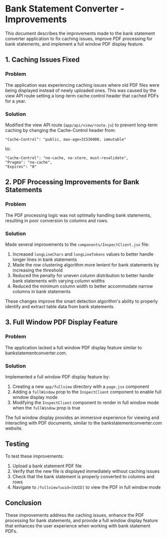 # Bank Statement Converter - Improvements

This document describes the improvements made to the bank statement converter application to fix caching issues, improve PDF processing for bank statements, and implement a full window PDF display feature.

## 1. Caching Issues Fixed

### Problem
The application was experiencing caching issues where old PDF files were being displayed instead of newly uploaded ones. This was caused by the view API route setting a long-term cache control header that cached PDFs for a year.

### Solution
Modified the view API route (`app/api/view/route.js`) to prevent long-term caching by changing the Cache-Control header from:
```
"Cache-Control": "public, max-age=31536000, immutable"
```
to:
```
"Cache-Control": "no-cache, no-store, must-revalidate",
"Pragma": "no-cache",
"Expires": "0"
```

## 2. PDF Processing Improvements for Bank Statements

### Problem
The PDF processing logic was not optimally handling bank statements, resulting in poor conversion to columns and rows.

### Solution
Made several improvements to the `components/InspectClient.jsx` file:

1. Increased `longLineChars` and `longLineTokens` values to better handle longer lines in bank statements
2. Made the row clustering algorithm more lenient for bank statements by increasing the threshold
3. Reduced the penalty for uneven column distribution to better handle bank statements with varying column widths
4. Reduced the minimum column width to better accommodate narrow columns in bank statements

These changes improve the smart detection algorithm's ability to properly identify and extract table data from bank statements.

## 3. Full Window PDF Display Feature

### Problem
The application lacked a full window PDF display feature similar to bankstatementconverter.com.

### Solution
Implemented a full window PDF display feature by:

1. Creating a new `app/fullview` directory with a `page.jsx` component
2. Adding a `fullWindow` prop to the `InspectClient` component to enable full window display mode
3. Modifying the `InspectClient` component to render in full window mode when the `fullWindow` prop is true

The full window display provides an immersive experience for viewing and interacting with PDF documents, similar to the bankstatementconverter.com website.

## Testing

To test these improvements:

1. Upload a bank statement PDF file
2. Verify that the new file is displayed immediately without caching issues
3. Check that the bank statement is properly converted to columns and rows
4. Navigate to `/fullview?uuid=[UUID]` to view the PDF in full window mode

## Conclusion

These improvements address the caching issues, enhance the PDF processing for bank statements, and provide a full window display feature that enhances the user experience when working with bank statement PDFs.
